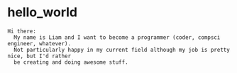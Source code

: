 # hello_world

    Hi there:
      My name is Liam and I want to become a programmer (coder, compsci engineer, whatever).
      Not particularly happy in my current field although my job is pretty nice, but I'd rather 
      be creating and doing awesome stuff.
